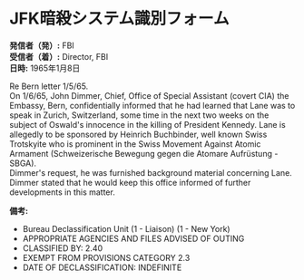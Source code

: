 # JFK暗殺システム識別フォーム

**発信者（発）:** FBI  
**受信者（着）:** Director, FBI  
**日時:** 1965年1月8日  

Re Bern letter 1/5/65.  
On 1/6/65, John Dimmer, Chief, Office of Special Assistant (covert CIA) the Embassy, Bern, confidentially informed that he had learned that Lane was to speak in Zurich, Switzerland, some time in the next two weeks on the subject of Oswald's innocence in the killing of President Kennedy. Lane is allegedly to be sponsored by Heinrich Buchbinder, well known Swiss Trotskyite who is prominent in the Swiss Movement Against Atomic Armament (Schweizerische Bewegung gegen die Atomare Aufrüstung - SBGA).  
Dimmer's request, he was furnished background material concerning Lane. Dimmer stated that he would keep this office informed of further developments in this matter.  

**備考:**  
- Bureau Declassification Unit (1 - Liaison) (1 - New York)  
- APPROPRIATE AGENCIES AND FILES ADVISED OF OUTING  
- CLASSIFIED BY: 2.40  
- EXEMPT FROM PROVISIONS CATEGORY 2.3  
- DATE OF DECLASSIFICATION: INDEFINITE  